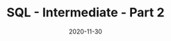 ---
layout: post
mathjax: true
title: "SQL - Intermediate - Part 2"
read: 15
secondary: others
date: 2020-11-30
---